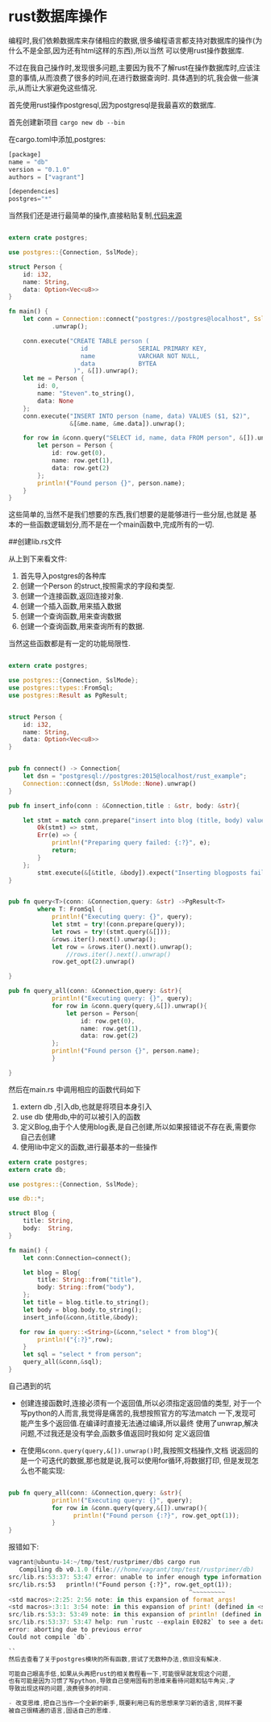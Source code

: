 # rust数据库操作

编程时,我们依赖数据库来存储相应的数据,很多编程语言都支持对数据库的操作(为什么不是全部,因为还有html这样的东西),所以当然
可以使用rust操作数据库.

不过在我自己操作时,发现很多问题,主要因为我不了解rust在操作数据库时,应该注意的事情,从而浪费了很多的时间,在进行数据查询时.
具体遇到的坑,我会做一些演示,从而让大家避免这些情况.

首先使用rust操作postgresql,因为postgresql是我最喜欢的数据库.

首先创建新项目 `cargo new db --bin`

在cargo.toml中添加,postgres:

``` rust
[package]
name = "db"
version = "0.1.0"
authors = ["vagrant"]

[dependencies]
postgres="*"
```


当然我们还是进行最简单的操作,直接粘贴复制,[代码来源](https://github.com/sfackler/rust-postgres#overview)

``` rust

extern crate postgres;

use postgres::{Connection, SslMode};

struct Person {
    id: i32,
    name: String,
    data: Option<Vec<u8>>
}

fn main() {
    let conn = Connection::connect("postgres://postgres@localhost", SslMode::None)
            .unwrap();

    conn.execute("CREATE TABLE person (
                    id              SERIAL PRIMARY KEY,
                    name            VARCHAR NOT NULL,
                    data            BYTEA
                  )", &[]).unwrap();
    let me = Person {
        id: 0,
        name: "Steven".to_string(),
        data: None
    };
    conn.execute("INSERT INTO person (name, data) VALUES ($1, $2)",
                 &[&me.name, &me.data]).unwrap();

    for row in &conn.query("SELECT id, name, data FROM person", &[]).unwrap() {
        let person = Person {
            id: row.get(0),
            name: row.get(1),
            data: row.get(2)
        };
        println!("Found person {}", person.name);
    }
}

```

这些简单的,当然不是我们想要的东西,我们想要的是能够进行一些分层,也就是
基本的一些函数逻辑划分,而不是在一个main函数中,完成所有的一切.

##创建lib.rs文件

从上到下来看文件:

1. 首先导入postgres的各种库
2. 创建一个Person 的struct,按照需求的字段和类型.
3. 创建一个连接函数,返回连接对象.
4. 创建一个插入函数,用来插入数据
5. 创建一个查询函数,用来查询数据
6. 创建一个查询函数,用来查询所有的数据.

当然这些函数都是有一定的功能局限性.

``` rust

extern crate postgres;

use postgres::{Connection, SslMode};
use postgres::types::FromSql;
use postgres::Result as PgResult;


struct Person {
    id: i32,
    name: String,
    data: Option<Vec<u8>>
}


pub fn connect() -> Connection{
    let dsn = "postgresql://postgres:2015@localhost/rust_example";
    Connection::connect(dsn, SslMode::None).unwrap()
}

pub fn insert_info(conn : &Connection,title : &str, body: &str){

    let stmt = match conn.prepare("insert into blog (title, body) values ($1, $2)") {
        Ok(stmt) => stmt,
        Err(e) => {
            println!("Preparing query failed: {:?}", e);
            return;
        }
    };
        stmt.execute(&[&title, &body]).expect("Inserting blogposts failed");
}


pub fn query<T>(conn: &Connection,query: &str) ->PgResult<T>
        where T: FromSql {
            println!("Executing query: {}", query);
            let stmt = try!(conn.prepare(query));
            let rows = try!(stmt.query(&[]));
            &rows.iter().next().unwrap();
            let row = &rows.iter().next().unwrap();
                //rows.iter().next().unwrap()
            row.get_opt(2).unwrap()

}

pub fn query_all(conn: &Connection,query: &str){
            println!("Executing query: {}", query);
            for row in &conn.query(query,&[]).unwrap(){
                let person = Person{
                    id: row.get(0),
                    name: row.get(1),
                    data: row.get(2)
            };
            println!("Found person {}", person.name);
            }

}

```
然后在main.rs 中调用相应的函数代码如下
1. extern db ,引入db,也就是将项目本身引入
2. use db 使用db,中的可以被引入的函数
3. 定义Blog,由于个人使用blog表,是自己创建,所以如果报错说不存在表,需要你自己去创建
4. 使用lib中定义的函数,进行最基本的一些操作

``` rust
extern crate postgres;
extern crate db;

use postgres::{Connection, SslMode};

use db::*;

struct Blog {
    title: String,
    body:  String,
}

fn main() {
    let conn:Connection=connect();

    let blog = Blog{
        title: String::from("title"),
        body: String::from("body"),
    };
    let title = blog.title.to_string();
    let body = blog.body.to_string();
    insert_info(&conn,&title,&body);

   for row in query::<String>(&conn,"select * from blog"){
        println!("{:?}",row);
    }
    let sql = "select * from person";
    query_all(&conn,&sql);
}

```

自己遇到的坑
- 创建连接函数时,连接必须有一个返回值,所以必须指定返回值的类型,
对于一个写python的人而言,我觉得是痛苦的,我想按照官方的写法match
一下,发现可能产生多个返回值.在编译时直接无法通过编译,所以最终
使用了unwrap,解决问题,不过我还是没有学会,函数多值返回时我如何
定义返回值

- 在使用`&conn.query(query,&[]).unwrap()`时,我按照文档操作,文档
说返回的是一个可迭代的数据,那也就是说,我可以使用for循环,将数据打印,
但是发现怎么也不能实现:

``` rust

pub fn query_all(conn: &Connection,query: &str){
            println!("Executing query: {}", query);
            for row in &conn.query(query,&[]).unwrap(){
                  println!("Found person {:?}", row.get_opt(1));
            }
}

```
报错如下:
``` rust
vagrant@ubuntu-14:~/tmp/test/rustprimer/db$ cargo run
   Compiling db v0.1.0 (file:///home/vagrant/tmp/test/rustprimer/db)
src/lib.rs:53:37: 53:47 error: unable to infer enough type information about `_`; type annotations or generic parameter binding required [E0282]
src/lib.rs:53   println!("Found person {:?}", row.get_opt(1));
                                                  ^~~~~~~~~~
<std macros>:2:25: 2:56 note: in this expansion of format_args!
<std macros>:3:1: 3:54 note: in this expansion of print! (defined in <std macros>)
src/lib.rs:53:3: 53:49 note: in this expansion of println! (defined in <std macros>)
src/lib.rs:53:37: 53:47 help: run `rustc --explain E0282` to see a detailed explanation
error: aborting due to previous error
Could not compile `db`.

``
然后去查看了关于postgres模块的所有函数,尝试了无数种办法,依旧没有解决.

可能自己眼高手低,如果从头再把rust的相关教程看一下,可能很早就发现这个问题,
也有可能是因为习惯了写python,导致自己使用固有的思维来看待问题和钻牛角尖,才
导致出现这样的问题,浪费很多的时间.

- 改变思维,把自己当作一个全新的新手,既要利用已有的思想来学习新的语言,同样不要
被自己很精通的语言,固话自己的思维.

